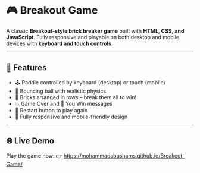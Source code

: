 # 🎮 Breakout Game

A classic **Breakout-style brick breaker game** built with **HTML, CSS, and JavaScript**. Fully responsive and playable on both desktop and mobile devices with **keyboard and touch controls**.

---

## 📱 Features

- 🕹️ Paddle controlled by keyboard (desktop) or touch (mobile)
- 🔴 Bouncing ball with realistic physics
- 🧱 Bricks arranged in rows – break them all to win!
- 💥 Game Over and 🎉 You Win messages
- 🔁 Restart button to play again
- 📱 Fully responsive and mobile-friendly design

---

## 🌐 Live Demo
Play the game now:
👉 https://mohammadabushams.github.io/Breakout-Game/
